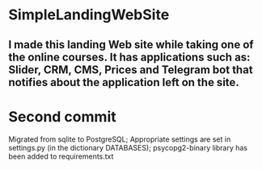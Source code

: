 # SimpleLandingWebSite
I made this landing Web site while taking one of the online courses.  It has applications such as: Slider, CRM, CMS, Prices and Telegram bot that notifies about the application left on the site.
-------------------------------------------------------------------------------------------------------------------
# Second commit
Migrated from sqlite to PostgreSQL; Appropriate settings are set in settings.py (in the dictionary DATABASES);
psycopg2-binary library has been added to requirements.txt

